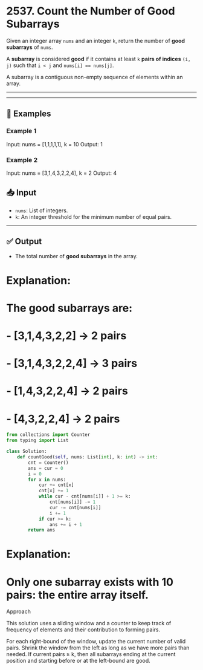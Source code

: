 # 2537. Count the Number of Good Subarrays

Given an integer array `nums` and an integer `k`, return the number of **good subarrays** of `nums`.

A **subarray** is considered **good** if it contains at least `k` **pairs of indices** `(i, j)` such that `i < j` and `nums[i] == nums[j]`.

A subarray is a contiguous non-empty sequence of elements within an array.

---



---
## 📘 Examples

### Example 1
Input: nums = [1,1,1,1,1], k = 10
Output: 1



### Example 2

Input: nums = [3,1,4,3,2,2,4], k = 2
Output: 4



## 📥 Input

- `nums`: List of integers.
- `k`: An integer threshold for the minimum number of equal pairs.

---


## ✅ Output

- The total number of **good subarrays** in the array.





# Explanation:
# The good subarrays are:
# - [3,1,4,3,2,2] → 2 pairs
# - [3,1,4,3,2,2,4] → 3 pairs
# - [1,4,3,2,2,4] → 2 pairs
# - [4,3,2,2,4] → 2 pairs



```python
from collections import Counter
from typing import List

class Solution:
    def countGood(self, nums: List[int], k: int) -> int:
        cnt = Counter()
        ans = cur = 0
        i = 0
        for x in nums:
            cur += cnt[x]
            cnt[x] += 1
            while cur - cnt[nums[i]] + 1 >= k:
                cnt[nums[i]] -= 1
                cur -= cnt[nums[i]]
                i += 1
            if cur >= k:
                ans += i + 1
        return ans
```

# Explanation:
# Only one subarray exists with 10 pairs: the entire array itself.
Approach

This solution uses a sliding window and a counter to keep track of frequency of elements and their contribution to forming pairs.

For each right-bound of the window, update the current number of valid pairs.
Shrink the window from the left as long as we have more pairs than needed.
If current pairs ≥ k, then all subarrays ending at the current position and starting before or at the left-bound are good.



